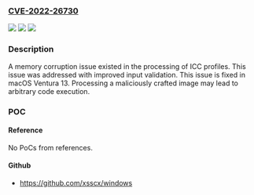### [CVE-2022-26730](https://cve.mitre.org/cgi-bin/cvename.cgi?name=CVE-2022-26730)
![](https://img.shields.io/static/v1?label=Product&message=macOS&color=blue)
![](https://img.shields.io/static/v1?label=Version&message=%3C%2013%20&color=brighgreen)
![](https://img.shields.io/static/v1?label=Vulnerability&message=Processing%20a%20maliciously%20crafted%20image%20may%20lead%20to%20arbitrary%20code%20execution&color=brighgreen)

### Description

A memory corruption issue existed in the processing of ICC profiles. This issue was addressed with improved input validation. This issue is fixed in macOS Ventura 13. Processing a maliciously crafted image may lead to arbitrary code execution.

### POC

#### Reference
No PoCs from references.

#### Github
- https://github.com/xsscx/windows

